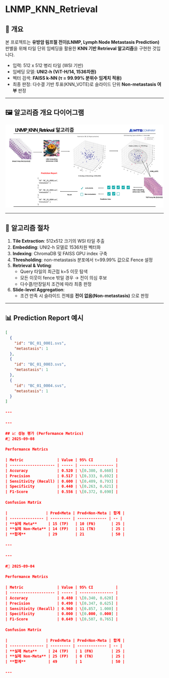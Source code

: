 # LNMP_KNN_Retrieval

## 📌 개요
본 프로젝트는 **유방암 림프절 전이(LNMP, Lymph Node Metastasis Prediction)** 판별을 위해
타일 단위 임베딩을 활용한 **KNN 기반 Retrieval 알고리즘**을 구현한 것입니다.

- 입력: 512 x 512 병리 타일 (WSI 기반)
- 임베딩 모델: **UNI2-h (ViT-H/14, 1536차원)**
- 벡터 검색: **FAISS k-NN (τ = 99.99% 분위수 임계치 적용)**
- 최종 판정: 다수결 기반 투표(KNN_VOTE)로 슬라이드 단위 **Non-metastasis 여부** 판정

---

## 🖼 알고리즘 개요 다이어그램
![LNMP KNN Retrieval](./image/lnmp_knn_retrieval.png)

---

## 🧩 알고리즘 절차
1. **Tile Extraction**: 512x512 크기의 WSI 타일 추출  
2. **Embedding**: UNI2-h 모델로 1536차원 벡터화  
3. **Indexing**: ChromaDB 및 FAISS GPU index 구축  
4. **Thresholding**: non-metastasis 분포에서 τ=99.99% 값으로 Fence 설정  
5. **Retrieval & Voting**:  
   - Query 타일의 최근접 k=5 이웃 탐색  
   - 모든 이웃이 fence 밖일 경우 → 전이 의심 후보  
   - 다수결/만장일치 조건에 따라 최종 판정  
6. **Slide-level Aggregation**:  
   - 조건 만족 시 슬라이드 전체를 **전이 없음(Non-metastasis)** 으로 판정  

---

## 📊 Prediction Report 예시
```json
[
  {
    "id": "BC_01_0001.svs",
    "metastasis": 1
  },
  {
    "id": "BC_01_0003.svs",
    "metastasis": 1
  },
  {
    "id": "BC_01_0004.svs",
    "metastasis": 1
  }
]

---

---

## 📈 성능 평가 (Performance Metrics)
#📌 2025-09-08

Performance Metrics

| Metric               | Value | 95% CI          |
| -------------------- | ----- | --------------- |
| Accuracy             | 0.520 | \[0.380, 0.660] |
| Precision            | 0.517 | \[0.333, 0.692] |
| Sensitivity (Recall) | 0.600 | \[0.409, 0.793] |
| Specificity          | 0.440 | \[0.263, 0.621] |
| F1-Score             | 0.556 | \[0.372, 0.690] |

Confusion Matrix

|                 | Pred=Meta | Pred=Non-Meta | 합계 |
| --------------- | --------- | ------------- | -- |
| **실제 Meta**     | 15 (TP)   | 10 (FN)       | 25 |
| **실제 Non-Meta** | 14 (FP)   | 11 (TN)       | 25 |
| **합계**          | 29        | 21            | 50 |

---

---

#📌 2025-09-04

Performance Metrics

| Metric               | Value | 95% CI          |
| -------------------- | ----- | --------------- |
| Accuracy             | 0.480 | \[0.340, 0.620] |
| Precision            | 0.490 | \[0.347, 0.625] |
| Sensitivity (Recall) | 0.960 | \[0.857, 1.000] |
| Specificity          | 0.000 | \[0.000, 0.000] |
| F1-Score             | 0.649 | \[0.507, 0.765] |

Confusion Matrix

|                 | Pred=Meta | Pred=Non-Meta | 합계 |
| --------------- | --------- | ------------- | -- |
| **실제 Meta**     | 24 (TP)   | 1 (FN)        | 25 |
| **실제 Non-Meta** | 25 (FP)   | 0 (TN)        | 25 |
| **합계**          | 49        | 1             | 50 |

---
